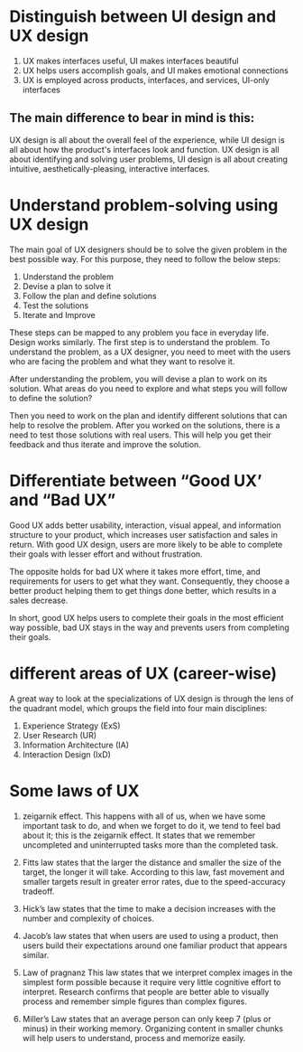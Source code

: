 # Distinguish between UI design and UX design

1. UX makes interfaces useful, UI makes interfaces beautiful 
2. UX helps users accomplish goals, and UI makes emotional connections
 3. UX is employed across products, interfaces, and services, UI-only interfaces

## The main difference to bear in mind is this:
 UX design is all about the overall feel of the experience, while UI design is all about how the product's interfaces look and function. UX design is all about identifying and solving user problems, UI design is all about creating intuitive, aesthetically-pleasing, interactive interfaces.

# Understand problem-solving using UX design

The main goal of UX designers should be to solve the given problem in the best possible way. For this purpose, they need to follow the below steps:

1. Understand the problem
2. Devise a plan to solve it
3. Follow the plan and define solutions
4. Test the solutions
5. Iterate and Improve

These steps can be mapped to any problem you face in everyday life. Design works similarly. The first step is to understand the problem. To understand the problem, as a UX designer, you need to meet with the users who are facing the problem and what they want to resolve it.

After understanding the problem, you will devise a plan to work on its solution. What areas do you need to explore and what steps you will follow to define the solution?

Then you need to work on the plan and identify different solutions that can help to resolve the problem. After you worked on the solutions, there is a need to test those solutions with real users. This will help you get their feedback and thus iterate and improve the solution.

# Differentiate between “Good UX’ and “Bad UX”

Good UX adds better usability, interaction, visual appeal, and information structure to your product, which increases user satisfaction and sales in return. With good UX design, users are more likely to be able to complete their goals with lesser effort and without frustration.

The opposite holds for bad UX where it takes more effort, time, and requirements for users to get what they want. Consequently, they choose a better product helping them to get things done better, which results in a sales decrease.

In short, good UX helps users to complete their goals in the most efficient way possible, bad UX stays in the way and prevents users from completing their goals.

# different areas of UX (career-wise)

A great way to look at the specializations of UX design is through the lens of the quadrant model, which groups the field into four main disciplines:

1. Experience Strategy (ExS)
2. User Research (UR)
3. Information Architecture (IA)
4. Interaction Design (IxD)

# Some laws of UX

1. zeigarnik effect.  This happens with all of us, when we have some important task to do, and when we forget to do it, we tend to feel bad about it; this is the zeigarnik effect.
It states that we remember uncompleted and uninterrupted tasks more than the completed task.

2. Fitts law states that the larger the distance and smaller the size of the target, the longer it will take.
According to this law, fast movement and smaller targets result in greater error rates, due to the speed-accuracy tradeoff.

3. Hick’s law states that the time to make a decision increases with the number and complexity of choices.

4. Jacob’s law states that when users are used to using a product, then users build their expectations around one familiar product that appears similar.


5. Law of pragnanz
This law states that we interpret complex images in the simplest form possible because it require very little cognitive effort to interpret.
Research confirms that people are better able to visually process and remember simple figures than complex figures.

6. Miller’s Law states that an average person can only keep 7 (plus or minus) in their working memory. Organizing content in smaller chunks will help users to understand, process and memorize easily.
